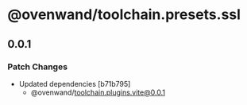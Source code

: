 # @ovenwand/toolchain.presets.ssl

## 0.0.1

### Patch Changes

- Updated dependencies [b71b795]
  - @ovenwand/toolchain.plugins.vite@0.0.1
